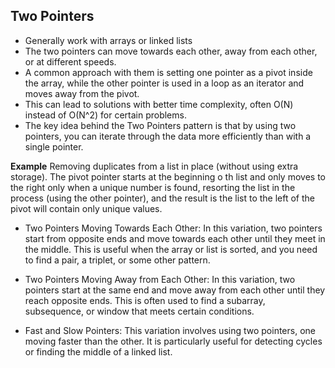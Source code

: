 
## Two Pointers

* Generally work with arrays or linked lists
* The two pointers can move towards each other, away from each other, or at different speeds.
* A common approach with them is setting one pointer as a pivot inside the array, while the other pointer is used in a loop as an iterator and moves away from the pivot.
* This can lead to solutions with better time complexity, often O(N) instead of O(N^2) for certain problems.
* The key idea behind the Two Pointers pattern is that by using two pointers, you can iterate through the data more efficiently than with a single pointer.

**Example** Removing duplicates from a list in place (without using extra storage). The pivot pointer starts at the beginning o th list and only moves to the right only when a unique number is found, resorting the list in the process (using the other pointer), and the result is the list to the left of the pivot will contain only unique values.

* Two Pointers Moving Towards Each Other:
In this variation, two pointers start from opposite ends and move towards each other until they meet in the middle.
This is useful when the array or list is sorted, and you need to find a pair, a triplet, or some other pattern.

* Two Pointers Moving Away from Each Other:
In this variation, two pointers start at the same end and move away from each other until they reach opposite ends.
This is often used to find a subarray, subsequence, or window that meets certain conditions.

* Fast and Slow Pointers:
This variation involves using two pointers, one moving faster than the other.
It is particularly useful for detecting cycles or finding the middle of a linked list.
